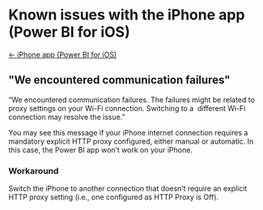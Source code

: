 <properties 
   pageTitle="Known issues with the iPhone app (Power BI for iOS)"
   description="Known issues with the iPhone app (Power BI for iOS)"
   services="powerbi" 
   documentationCenter="" 
   authors="pcw3187" 
   manager="mblythe" 
   editor=""
   tags=""/>
 
<tags
   ms.service="powerbi"
   ms.devlang="NA"
   ms.topic="article"
   ms.tgt_pltfrm="NA"
   ms.workload="powerbi"
   ms.date="10/14/2015"
   ms.author="v-pawrig"/>
# Known issues with the iPhone app (Power BI for iOS)

[← iPhone app (Power BI for iOS)](https://support.powerbi.com/knowledgebase/topics/78002-iphone-app-power-bi-for-ios)


## "We encountered communication failures"

“We encountered communication failures. The failures might be related to proxy settings on your Wi-Fi connection. Switching to a  different Wi-Fi connection may resolve the issue.”

You may see this message if your iPhone internet connection requires a mandatory explicit HTTP proxy configured, either manual or automatic. In this case, the Power BI app won’t work on your iPhone.

### Workaround

Switch the iPhone to another connection that doesn’t require an explicit HTTP proxy setting (i.e., one configured as HTTP Proxy is Off).

